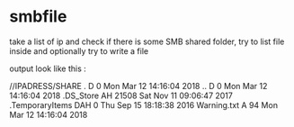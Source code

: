 # smbfile

take a list of ip and check if there is some SMB shared folder, try to list file inside and optionally try to write a file

output look like this :

//IPADRESS/SHARE
  .                                   D        0  Mon Mar 12 14:16:04 2018
  ..                                  D        0  Mon Mar 12 14:16:04 2018
  .DS_Store                          AH    21508  Sat Nov 11 09:06:47 2017
  .TemporaryItems                   DAH        0  Thu Sep 15 18:18:38 2016
  Warning.txt                         A        94  Mon Mar 12 14:16:04 2018
